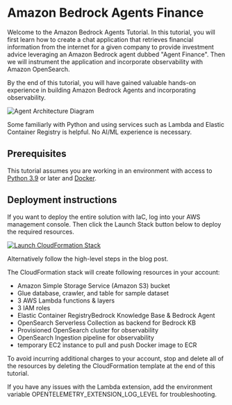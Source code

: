 # Amazon Bedrock Agents Finance

Welcome to the Amazon Bedrock Agents Tutorial. In this tutorial, you will first learn how to create a chat application that retrieves financial information from the internet for a given company to provide investment advice leveraging an Amazon Bedrock agent dubbed "Agent Finance". Then we will instrument the application and incorporate observability with Amazon OpenSearch.

By the end of this tutorial, you will have gained valuable hands-on experience in building Amazon Bedrock Agents and incorporating observability.

![Agent Architecture Diagram](/images/agent_arch.png)

Some familiarly with Python and using services such as Lambda and Elastic Container Registry is helpful. No AI/ML experience is necessary.

## Prerequisites

This tutorial assumes you are working in an environment with access to [Python 3.9](https://www.python.org/getit/) or later and [Docker](https://www.docker.com/). 

## Deployment instructions
If you want to deploy the entire solution with IaC, log into your AWS management console. Then click the Launch Stack button below to deploy the required resources.

[![Launch CloudFormation Stack](https://felixh-github.s3.amazonaws.com/misc_public/launchstack.png)](https://console.aws.amazon.com/cloudformation/home#/stacks/new?stackName=agentfinance&templateURL=https://felixh-github.s3.amazonaws.com/misc_public/bedrock-finance-agent.yml)

Alternatively follow  the high-level steps in the blog post.

The CloudFormation stack will create following resources in your account:
- Amazon Simple Storage Service (Amazon S3) bucket
- Glue database, crawler, and table for sample dataset
- 3 AWS Lambda functions & layers
- 3 IAM roles
- Elastic Container RegistryBedrock Knowledge Base & Bedrock Agent
- OpenSearch Serverless Collection as backend for Bedrock KB
- Provisioned OpenSearch cluster for observability
- OpenSearch Ingestion pipeline for observability
- temporary EC2 instance to pull and push Docker image to ECR

To avoid incurring additional charges to your account, stop and delete all of the resources by deleting the CloudFormation template at the end of this tutorial.

If you have any issues with the Lambda extension, add the environment variable OPENTELEMETRY_EXTENSION_LOG_LEVEL for troubleshooting.